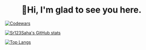 <h1 align="center" >👋Hi, I'm glad to see you here.</h1>


[![Codewars](https://www.codewars.com/users/Sr123/badges/large)](https://www.codewars.com/users/Sr123)



[![Sr123Saha's GitHub stats](https://github-readme-stats.vercel.app/api?username=Sr123Saha&show_icons=true&theme=tokyonight)](https://github.com/Sr123Saha)

[![Top Langs](https://github-readme-stats.vercel.app/api/top-langs/?username=Sr123Saha&layout=compact&theme=tokyonight)](https://github.com/Sr123Saha)